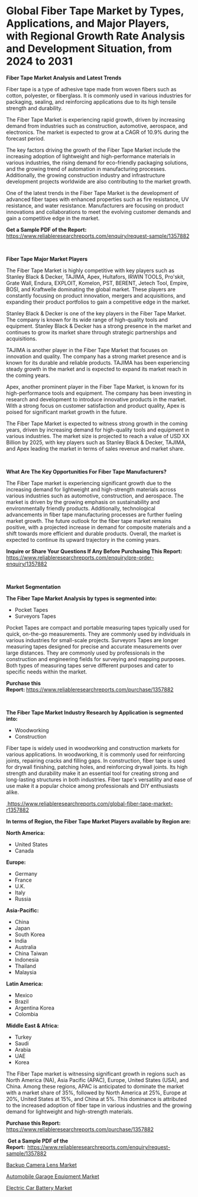 <p><h1>Global Fiber Tape Market by Types, Applications, and Major Players, with Regional Growth Rate Analysis and Development Situation, from 2024 to 2031</h1></p><p><strong>Fiber Tape Market Analysis and Latest Trends</strong></p>
<p><p>Fiber tape is a type of adhesive tape made from woven fibers such as cotton, polyester, or fiberglass. It is commonly used in various industries for packaging, sealing, and reinforcing applications due to its high tensile strength and durability.</p><p>The Fiber Tape Market is experiencing rapid growth, driven by increasing demand from industries such as construction, automotive, aerospace, and electronics. The market is expected to grow at a CAGR of 10.9% during the forecast period.</p><p>The key factors driving the growth of the Fiber Tape Market include the increasing adoption of lightweight and high-performance materials in various industries, the rising demand for eco-friendly packaging solutions, and the growing trend of automation in manufacturing processes. Additionally, the growing construction industry and infrastructure development projects worldwide are also contributing to the market growth.</p><p>One of the latest trends in the Fiber Tape Market is the development of advanced fiber tapes with enhanced properties such as fire resistance, UV resistance, and water resistance. Manufacturers are focusing on product innovations and collaborations to meet the evolving customer demands and gain a competitive edge in the market.</p></p>
<p><strong>Get a Sample PDF of the Report:&nbsp;</strong> <a href="https://www.reliableresearchreports.com/enquiry/request-sample/1357882">https://www.reliableresearchreports.com/enquiry/request-sample/1357882</a></p>
<p>&nbsp;</p>
<p><strong>Fiber Tape Major Market Players</strong></p>
<p><p>The Fiber Tape Market is highly competitive with key players such as Stanley Black & Decker, TAJIMA, Apex, Hultafors, IRWIN TOOLS, Pro'skit, Grate Wall, Endura, EXPLOIT, Komelon, PST, BERENT, Jetech Tool, Empire, BOSI, and Kraftwelle dominating the global market. These players are constantly focusing on product innovation, mergers and acquisitions, and expanding their product portfolios to gain a competitive edge in the market.</p><p>Stanley Black & Decker is one of the key players in the Fiber Tape Market. The company is known for its wide range of high-quality tools and equipment. Stanley Black & Decker has a strong presence in the market and continues to grow its market share through strategic partnerships and acquisitions.</p><p>TAJIMA is another player in the Fiber Tape Market that focuses on innovation and quality. The company has a strong market presence and is known for its durable and reliable products. TAJIMA has been experiencing steady growth in the market and is expected to expand its market reach in the coming years.</p><p>Apex, another prominent player in the Fiber Tape Market, is known for its high-performance tools and equipment. The company has been investing in research and development to introduce innovative products in the market. With a strong focus on customer satisfaction and product quality, Apex is poised for significant market growth in the future.</p><p>The Fiber Tape Market is expected to witness strong growth in the coming years, driven by increasing demand for high-quality tools and equipment in various industries. The market size is projected to reach a value of USD XX Billion by 2025, with key players such as Stanley Black & Decker, TAJIMA, and Apex leading the market in terms of sales revenue and market share.</p></p>
<p>&nbsp;</p>
<p><strong>What Are The Key Opportunities For Fiber Tape Manufacturers?</strong></p>
<p><p>The Fiber Tape market is experiencing significant growth due to the increasing demand for lightweight and high-strength materials across various industries such as automotive, construction, and aerospace. The market is driven by the growing emphasis on sustainability and environmentally friendly products. Additionally, technological advancements in fiber tape manufacturing processes are further fueling market growth. The future outlook for the fiber tape market remains positive, with a projected increase in demand for composite materials and a shift towards more efficient and durable products. Overall, the market is expected to continue its upward trajectory in the coming years.</p></p>
<p><strong>Inquire or Share Your Questions If Any Before Purchasing This Report:</strong> <a href="https://www.reliableresearchreports.com/enquiry/pre-order-enquiry/1357882">https://www.reliableresearchreports.com/enquiry/pre-order-enquiry/1357882</a></p>
<p>&nbsp;</p>
<p><strong>Market Segmentation</strong></p>
<p><strong>The Fiber Tape Market Analysis by types is segmented into:</strong></p>
<p><ul><li>Pocket Tapes</li><li>Surveyors Tapes</li></ul></p>
<p><p>Pocket Tapes are compact and portable measuring tapes typically used for quick, on-the-go measurements. They are commonly used by individuals in various industries for small-scale projects. Surveyors Tapes are longer measuring tapes designed for precise and accurate measurements over large distances. They are commonly used by professionals in the construction and engineering fields for surveying and mapping purposes. Both types of measuring tapes serve different purposes and cater to specific needs within the market.</p></p>
<p><strong>Purchase this Report:&nbsp;</strong><a href="https://www.reliableresearchreports.com/purchase/1357882">https://www.reliableresearchreports.com/purchase/1357882</a></p>
<p>&nbsp;</p>
<p><strong>The Fiber Tape Market Industry Research by Application is segmented into:</strong></p>
<p><ul><li>Woodworking</li><li>Construction</li></ul></p>
<p><p>Fiber tape is widely used in woodworking and construction markets for various applications. In woodworking, it is commonly used for reinforcing joints, repairing cracks and filling gaps. In construction, fiber tape is used for drywall finishing, patching holes, and reinforcing drywall joints. Its high strength and durability make it an essential tool for creating strong and long-lasting structures in both industries. Fiber tape's versatility and ease of use make it a popular choice among professionals and DIY enthusiasts alike.</p></p>
<p><a href="https://www.reliableresearchreports.com/global-fiber-tape-market-r1357882">&nbsp;https://www.reliableresearchreports.com/global-fiber-tape-market-r1357882</a></p>
<p><strong>In terms of Region, the Fiber Tape Market Players available by Region are:</strong></p>
<p>
    <p> <strong> North America: </strong>
        <ul>
            <li>United States</li>
            <li>Canada</li>
        </ul>
        </p> 
    <p> <strong> Europe: </strong>
        <ul>
            <li>Germany</li>
            <li>France</li>
            <li>U.K.</li>
            <li>Italy</li>
            <li>Russia</li>
        </ul>
        </p> 
    <p> <strong> Asia-Pacific: </strong>
        <ul>
            <li>China</li>
            <li>Japan</li>
            <li>South Korea</li>
            <li>India</li>
            <li>Australia</li>
            <li>China Taiwan</li>
            <li>Indonesia</li>
            <li>Thailand</li>
            <li>Malaysia</li>
        </ul>
        </p> 
    <p> <strong> Latin America: </strong>
        <ul>
            <li>Mexico</li>
            <li>Brazil</li>
            <li>Argentina Korea</li>
            <li>Colombia</li>
        </ul>
        </p> 
    <p> <strong> Middle East & Africa: </strong>
        <ul>
            <li>Turkey</li>
            <li>Saudi</li>
            <li>Arabia</li>
            <li>UAE</li>
            <li>Korea</li>
        </ul>
    </p>
    </p>
<p><p>The Fiber Tape market is witnessing significant growth in regions such as North America (NA), Asia Pacific (APAC), Europe, United States (USA), and China. Among these regions, APAC is anticipated to dominate the market with a market share of 35%, followed by North America at 25%, Europe at 20%, United States at 15%, and China at 5%. This dominance is attributed to the increased adoption of fiber tape in various industries and the growing demand for lightweight and high-strength materials.</p></p>
<p><strong>Purchase this Report: </strong><a href="https://www.reliableresearchreports.com/purchase/1357882">https://www.reliableresearchreports.com/purchase/1357882</a></p>
<p>&nbsp;<strong>Get a Sample PDF of the Report:&nbsp;&nbsp;</strong><a href="https://www.reliableresearchreports.com/enquiry/request-sample/1357882">https://www.reliableresearchreports.com/enquiry/request-sample/1357882</a></p>
<p><strong></strong></p>
<p><p><a href="https://www.linkedin.com/pulse/backup-camera-lens-market-size-global-industry-overview-segmentation-yosne?trackingId=%2FHHTI2xjxx0%2FUwJyXjEXIQ%3D%3D">Backup Camera Lens Market</a></p><p><a href="https://www.linkedin.com/pulse/automobile-garage-equipment-market-research-report-forecasted-mvl2f?trackingId=%2BjvInV%2FpYKAioCZ2sgtYIg%3D%3D">Automobile Garage Equipment Market</a></p><p><a href="https://www.linkedin.com/pulse/electric-car-battery-market-size-examines-its-scope-primary-4qyif?trackingId=L%2FaPrT2QHpvZGxyXWZ055g%3D%3D">Electric Car Battery Market</a></p></p>